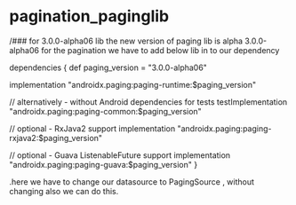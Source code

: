 # pagination_paginglib
/### for  3.0.0-alpha06  lib
the new version of paging lib is alpha 3.0.0-alpha06 
for the pagination we have to add below  lib in to our dependency


dependencies {
  def paging_version = "3.0.0-alpha06"

  implementation "androidx.paging:paging-runtime:$paging_version"

  // alternatively - without Android dependencies for tests
  testImplementation "androidx.paging:paging-common:$paging_version"

  // optional - RxJava2 support
  implementation "androidx.paging:paging-rxjava2:$paging_version"

  // optional - Guava ListenableFuture support
  implementation "androidx.paging:paging-guava:$paging_version"
}

.here we have to change our datasource to PagingSource  , without changing also we can do this.

